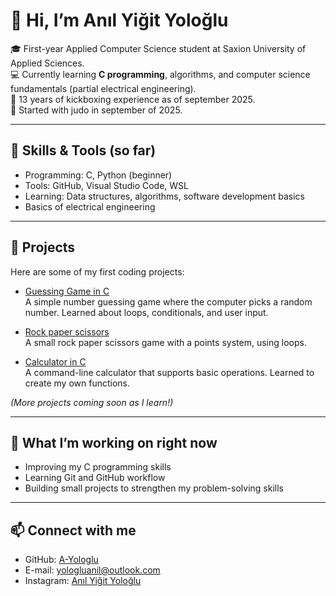 # 👋 Hi, I’m Anıl Yiğit Yoloğlu

🎓 First-year Applied Computer Science student at Saxion University of Applied Sciences.  
💻 Currently learning **C programming**, algorithms, and computer science fundamentals (partial electrical engineering).  
🥊 13 years of kickboxing experience as of september 2025.  
🥋 Started with judo in september of 2025.  

---

## 🔧 Skills & Tools (so far)
- Programming: C, Python (beginner)  
- Tools: GitHub, Visual Studio Code, WSL
- Learning: Data structures, algorithms, software development basics
- Basics of electrical engineering 

---

## 📂 Projects
Here are some of my first coding projects:

- [Guessing Game in C](https://github.com/A-Yologlu/Guessing-Game)  
  A simple number guessing game where the computer picks a random number. Learned about loops, conditionals, and user input.  

- [Rock paper scissors](https://github.com/A-Yologlu/Rock-Paper-Scissors)  
  A small rock paper scissors game with a points system, using loops.

- [Calculator in C](https://github.com/A-Yologlu/Calculator)  
  A command-line calculator that supports basic operations. Learned to create my own functions.  

*(More projects coming soon as I learn!)*

---

## 🌱 What I’m working on right now
- Improving my C programming skills  
- Learning Git and GitHub workflow  
- Building small projects to strengthen my problem-solving skills  

---

## 📫 Connect with me
- GitHub: [A-Yologlu](https://github.com/A-Yologlu)  
- E-mail: yologluanil@outlook.com
- Instagram: [Anıl Yiğit Yoloğlu](https://www.instagram.com/anilyologlu/)
